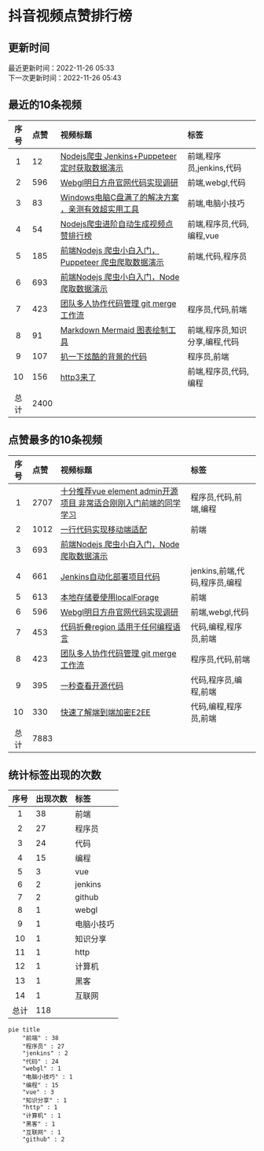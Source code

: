 # 抖音视频点赞排行榜

## 更新时间

最近更新时间：2022-11-26 05:33<br/>下一次更新时间：2022-11-26 05:43

## 最近的10条视频

|序号|点赞|视频标题|标签|
|:--:|:--|:--|:--|
|1|12|[Nodejs爬虫 Jenkins+Puppeteer定时获取数据演示    ](https://douyin.com/video/7170040411379993887)|前端,程序员,jenkins,代码|
|2|596|[Webgl明日方舟官网代码实现调研     ](https://douyin.com/video/7169612171553361183)|前端,webgl,代码|
|3|83|[Windows电脑C盘满了的解决方案 ，亲测有效超实用工具   ](https://douyin.com/video/7169207535067581733)|前端,电脑小技巧|
|4|54|[Nodejs爬虫进阶自动生成视频点赞排行榜         ](https://douyin.com/video/7168574795687152927)|前端,程序员,代码,编程,vue|
|5|185|[前端Nodejs 爬虫小白入门，Puppeteer 爬虫爬取数据演示   ](https://douyin.com/video/7168197260734401799)|前端,代码,程序员|
|6|693|[前端Nodejs 爬虫小白入门，Node爬取数据演示](https://douyin.com/video/7167758991055998222)||
|7|423|[团队多人协作代码管理 git merge 工作流     ](https://douyin.com/video/7167047701987708173)|程序员,代码,前端|
|8|91|[Markdown Mermaid 图表绘制工具     ](https://douyin.com/video/7167019782645108005)|前端,程序员,知识分享,编程,代码|
|9|107|[扒一下炫酷的背景的代码  ](https://douyin.com/video/7166650705401400584)|程序员,前端|
|10|156|[http3来了     ](https://douyin.com/video/7166265186108624164)|前端,程序员,代码,编程|
|总计|2400|||

## 点赞最多的10条视频

|序号|点赞|视频标题|标签|
|:--:|:--|:--|:--|
|1|2707|[十分推荐vue element admin开源项目 非常适合刚刚入门前端的同学学习   ](https://douyin.com/video/7161996754227907873)|程序员,代码,前端,编程|
|2|1012|[一行代码实现移动端适配 ](https://douyin.com/video/7158472643610561825)|前端|
|3|693|[前端Nodejs 爬虫小白入门，Node爬取数据演示](https://douyin.com/video/7167758991055998222)||
|4|661|[Jenkins自动化部署项目代码          ](https://douyin.com/video/7165912754023419172)|jenkins,前端,代码,程序员,编程|
|5|613|[本地存储要使用localForage  ](https://douyin.com/video/7158668556664573188)|前端|
|6|596|[Webgl明日方舟官网代码实现调研     ](https://douyin.com/video/7169612171553361183)|前端,webgl,代码|
|7|453|[代码折叠region 适用于任何编程语言    ](https://douyin.com/video/7160892403325439271)|代码,编程,程序员,前端|
|8|423|[团队多人协作代码管理 git merge 工作流     ](https://douyin.com/video/7167047701987708173)|程序员,代码,前端|
|9|395|[一秒查看开源代码     ](https://douyin.com/video/7161275091140087073)|代码,程序员,编程,前端|
|10|330|[快速了解端到端加密E2EE       ](https://douyin.com/video/7165167108660153636)|代码,编程,程序员,前端|
|总计|7883|||

## 统计标签出现的次数

|序号|出现次数|标签|
|:--:|:--|:--|
|1|38|前端|
|2|27|程序员|
|3|24|代码|
|4|15|编程|
|5|3|vue|
|6|2|jenkins|
|7|2|github|
|8|1|webgl|
|9|1|电脑小技巧|
|10|1|知识分享|
|11|1|http|
|12|1|计算机|
|13|1|黑客|
|14|1|互联网|
|总计|118||

```Mermaid
pie title 
    "前端" : 38
    "程序员" : 27
    "jenkins" : 2
    "代码" : 24
    "webgl" : 1
    "电脑小技巧" : 1
    "编程" : 15
    "vue" : 3
    "知识分享" : 1
    "http" : 1
    "计算机" : 1
    "黑客" : 1
    "互联网" : 1
    "github" : 2
```

